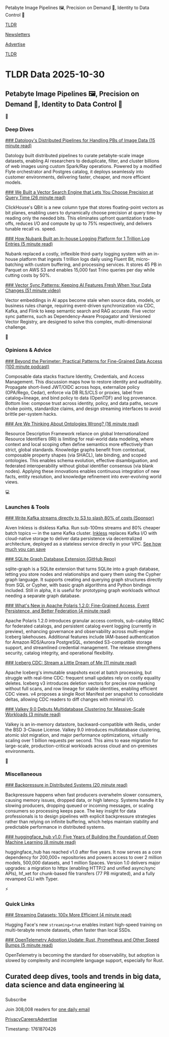 Petabyte Image Pipelines 🖼️, Precision on Demand 🔧, Identity to Data Control 🔐

[TLDR](/)

[Newsletters](/newsletters)

[Advertise](https://advertise.tldr.tech/)

[TLDR](/)

# TLDR Data 2025-10-30

## Petabyte Image Pipelines 🖼️, Precision on Demand 🔧, Identity to Data Control 🔐

📱

### Deep Dives

[### Datology's Distributed Pipelines for Handling PBs of Image Data (15 minute read)](https://www.amplifypartners.com/blog-posts/datologys-distributed-pipelines-for-handling-pbs-of-image-data?utm_source=tldrdata)

Datology built distributed pipelines to curate petabyte-scale image datasets, enabling AI researchers to deduplicate, filter, and cluster billions of web images using custom Spark/Ray operations. Powered by a modified Flyte orchestrator and Postgres catalog, it deploys seamlessly into customer environments, delivering faster, cheaper, and more efficient models.

[### We Built a Vector Search Engine that Lets You Choose Precision at Query Time (26 minute read)](https://clickhouse.com/blog/qbit-vector-search?utm_source=tldrdata)

ClickHouse's QBit is a new column type that stores floating-point vectors as bit planes, enabling users to dynamically choose precision at query time by reading only the needed bits. This eliminates upfront quantization trade-offs, reduces I/O and compute by up to 75% respectively, and delivers tunable recall vs. speed.

[### How Nubank Built an In-house Logging Platform for 1 Trillion Log Entries (5 minute read)](https://blog.bytebytego.com/p/how-nubank-built-an-in-house-logging?utm_source=tldrdata)

Nubank replaced a costly, inflexible third-party logging system with an in-house platform that ingests 1 trillion logs daily using Fluent Bit, micro-batching with custom buffering, and processing services. It stores 45 PB in Parquet on AWS S3 and enables 15,000 fast Trino queries per day while cutting costs by 50%.

[### Vector Sync Patterns: Keeping AI Features Fresh When Your Data Changes (51 minute video)](https://www.infoq.com/presentations/ai-vector-event-driven/?utm_source=tldrdata)

Vector embeddings in AI apps become stale when source data, models, or business rules change, requiring event-driven synchronization via CDC, Kafka, and Flink to keep semantic search and RAG accurate. Five vector sync patterns, such as Dependency-Aware Propagator and Versioned Vector Registry, are designed to solve this complex, multi-dimensional challenge.

🚀

### Opinions & Advice

[### Beyond the Perimeter: Practical Patterns for Fine-Grained Data Access (100 minute podcast)](https://www.dataengineeringpodcast.com/identity-credentials-access-management-for-data-systems-episode-486?utm_source=tldrdata)

Composable data stacks fracture Identity, Credentials, and Access Management. This discussion maps how to restore identity and auditability. Propagate short-lived JWT/OIDC across hops, externalize policy (OPA/Rego, Cedar), enforce via DB RLS/CLS or proxies, label from catalog+lineage, and bind policy to data (OpenTDF) and log provenance. Bottom line: compose trust across identity, policy, and data paths, secure choke points, standardize claims, and design streaming interfaces to avoid brittle per-system hacks.

[### Are We Thinking About Ontologies Wrong? (16 minute read)](https://ontologist.substack.com/p/are-we-thinking-about-ontologies?utm_source=tldrdata)

Resource Description Framework reliance on global Internationalized Resource Identifiers (IRI) is limiting for real-world data modeling, where context and local scoping often define semantics more effectively than strict, global standards. Knowledge graphs benefit from contextual, composable property shapes (via SHACL), late binding, and scoped ontologies. This enables schema evolution, effective disambiguation, and federated interoperability without global identifier consensus (via blank nodes). Applying these innovations enables continuous integration of new facts, entity resolution, and knowledge refinement into ever-evolving world views.

💻

### Launches & Tools

[### Write Kafka streams directly to S3 to slash 80% of costs (Sponsor)](https://aiven.io/inkless?utm_source=---&amp;utm_medium=sponsored&amp;&amp;utm_content=tldr)

Aiven Inkless is diskless Kafka. Run sub-100ms streams and 80% cheaper batch topics — in the same Kafka cluster. [Inkless](https://aiven.io/inkless?utm_source=---&utm_medium=sponsored&&utm_content=tldr) replaces Kafka I/O with cloud-native storage to deliver data persistence via decentralized architecture, deployed as a stateless service directly in your VPC. [See how much you can save](https://aiven.io/inkless?utm_source=---&utm_medium=sponsored&&utm_content=tldr)

[### SQLite Graph Database Extension (GitHub Repo)](https://github.com/agentflare-ai/sqlite-graph?utm_source=tldrdata)

sqlite-graph is a SQLite extension that turns SQLite into a graph database, letting you store nodes and relationships and query them using the Cypher graph language. It supports creating and querying graph structures directly from SQL or Cypher, with basic graph algorithms and Python bindings included. Still in alpha, it is useful for prototyping graph workloads without needing a separate graph database.

[### What's New in Apache Polaris 1.2.0: Fine-Grained Access, Event Persistence, and Better Federation (4 minute read)](https://www.dremio.com/blog/whats-new-in-apache-polaris-1-2-0-fine-grained-access-event-persistence-and-better-federation/?utm_source=tldrdata)

Apache Polaris 1.2.0 introduces granular access controls, sub-catalog RBAC for federated catalogs, and persistent catalog event logging (currently in preview), enhancing governance and observability across multi-engine Iceberg lakehouses. Additional features include IAM-based authentication for Amazon RDS/Aurora PostgreSQL, extended S3-compatible storage support, and streamlined credential management. The release strengthens security, catalog integrity, and operational flexibility.

[### Iceberg CDC: Stream a Little Dream of Me (11 minute read)](https://medium.com/fresha-data-engineering/iceberg-cdc-stream-a-little-dream-of-me-a7c9f9e6e11d?utm_source=tldrdata)

Apache Iceberg's immutable snapshots excel at batch processing, but struggle with real-time CDC: frequent small updates rely on costly equality deletes. Iceberg v3 introduces deletion vectors for precise row masking without full scans, and row lineage for stable identities, enabling efficient CDC views. v4 proposes a single Root Manifest per snapshot to consolidate deltas, allowing CDC readers to diff changes with minimal I/O.

[### Valkey 9.0 Debuts Multidatabase Clustering for Massive-Scale Workloads (3 minute read)](https://thenewstack.io/valkey-9-0-debuts-multidatabase-clustering-for-massive-scale-workloads/?utm_source=tldrdata)

Valkey is an in-memory datastore, backward-compatible with Redis, under the BSD 3-Clause License. Valkey 9.0 introduces multidatabase clustering, atomic slot migration, and major performance optimizations, virtually scaling over 1 billion requests per second. This aims to ease migration for large-scale, production-critical workloads across cloud and on-premises environments.

🎁

### Miscellaneous

[### Backpressure in Distributed Systems (20 minute read)](https://blog.pranshu-raj.me/posts/backpressure/?utm_source=tldrdata)

Backpressure happens when fast producers overwhelm slower consumers, causing memory issues, dropped data, or high latency. Systems handle it by slowing producers, dropping queued or incoming messages, or scaling consumers so processing keeps pace. The key insight for data professionals is to design pipelines with explicit backpressure strategies rather than relying on infinite buffering, which helps maintain stability and predictable performance in distributed systems.

[### huggingface\_hub v1.0: Five Years of Building the Foundation of Open Machine Learning (8 minute read)](https://huggingface.co/blog/huggingface-hub-v1?utm_source=tldrdata)

huggingface\_hub has reached v1.0 after five years. It now serves as a core dependency for 200,000+ repositories and powers access to over 2 million models, 500,000 datasets, and 1 million Spaces. Version 1.0 delivers major upgrades: a migration to httpx (enabling HTTP/2 and unified async/sync APIs), hf\_xet for chunk-based file transfers (77 PB migrated), and a fully revamped CLI with Typer.

⚡️

### Quick Links

[### Streaming Datasets: 100x More Efficient (4 minute read)](https://huggingface.co/blog/streaming-datasets?utm_source=tldrdata)

Hugging Face's new `streaming=true` enables instant high-speed training on multi-terabyte remote datasets, often faster than local SSDs.

[### OpenTelemetry Adoption Update: Rust, Prometheus and Other Speed Bumps (5 minute read)](https://thenewstack.io/opentelemetry-adoption-update-rust-prometheus-and-other-speed-bumps/?utm_source=tldrdata)

OpenTelemetry is becoming the standard for observability, but adoption is slowed by complexity and incomplete language support, especially for Rust.

## Curated deep dives, tools and trends in big data, data science and data engineering 📊

Subscribe

Join 308,008 readers for [one daily email](/api/latest/data)

[Privacy](/privacy)[Careers](https://jobs.ashbyhq.com/tldr.tech)[Advertise](/data/advertise)

Timestamp: 1761870426